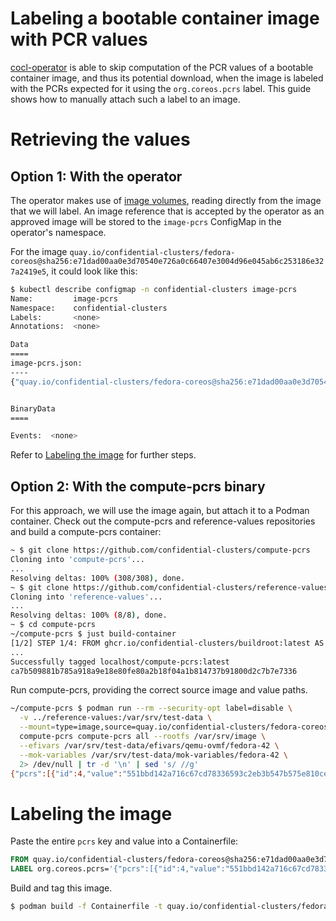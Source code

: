 # Labeling a bootable container image with PCR values

[cocl-operator](https://github.com/confidential-clusters/cocl-operator) is able to skip computation of the PCR values of a bootable container image, and thus its potential download, when the image is labeled with the PCRs expected for it using the `org.coreos.pcrs` label.
This guide shows how to manually attach such a label to an image.

# Retrieving the values

## Option 1: With the operator

The operator makes use of [image volumes](https://kubernetes.io/docs/tasks/configure-pod-container/image-volumes/), reading directly from the image that we will label.
An image reference that is accepted by the operator as an approved image will be stored to the `image-pcrs` ConfigMap in the operator's namespace.

For the image `quay.io/confidential-clusters/fedora-coreos@sha256:e71dad00aa0e3d70540e726a0c66407e3004d96e045ab6c253186e327a2419e5`, it could look like this:

```sh
$ kubectl describe configmap -n confidential-clusters image-pcrs
Name:         image-pcrs
Namespace:    confidential-clusters
Labels:       <none>
Annotations:  <none>

Data
====
image-pcrs.json:
----
{"quay.io/confidential-clusters/fedora-coreos@sha256:e71dad00aa0e3d70540e726a0c66407e3004d96e045ab6c253186e327a2419e5":{"first_seen":"2025-10-17T10:05:38.074795010Z","pcrs":[{"id":4,"value":"551bbd142a716c67cd78336593c2eb3b547b575e810ced4501d761082b5cd4a8","parts":[{"name":"EV_EFI_ACTION","hash":"3d6772b4f84ed47595d72a2c4c5ffd15f5bb72c7507fe26f2aaee2c69d5633ba"},{"name":"EV_SEPARATOR","hash":"df3f619804a92fdb4057192dc43dd748ea778adc52bc498ce80524c014b81119"},{"name":"EV_EFI_BOOT_SERVICES_APPLICATION","hash":"94896c17d49fc8c8df0cc2836611586edab1615ce7cb58cf13fc5798de56b367"},{"name":"EV_EFI_BOOT_SERVICES_APPLICATION","hash":"bc6844fc7b59b4f0c7da70a307fc578465411d7a2c34b0f4dc2cc154c873b644"},{"name":"EV_EFI_BOOT_SERVICES_APPLICATION","hash":"2b1dc59bc61dbbc3db11a6f3b0708c948efd46cceb7f6c8ea2024b8d1b8c829a"}]},{"id":7,"value":"b3a56a06c03a65277d0a787fcabc1e293eaa5d6dd79398f2dda741f7b874c65d","parts":[{"name":"EV_EFI_VARIABLE_DRIVER_CONFIG","hash":"ccfc4bb32888a345bc8aeadaba552b627d99348c767681ab3141f5b01e40a40e"},{"name":"EV_EFI_VARIABLE_DRIVER_CONFIG","hash":"adb6fc232943e39c374bf4782b6c697f43c39fca1f4b51dfceda21164e19a893"},{"name":"EV_EFI_VARIABLE_DRIVER_CONFIG","hash":"b5432fe20c624811cb0296391bfdf948ebd02f0705ab8229bea09774023f0ebf"},{"name":"EV_EFI_VARIABLE_DRIVER_CONFIG","hash":"4313e43de720194a0eabf4d6415d42b5a03a34fdc47bb1fc924cc4e665e6893d"},{"name":"EV_EFI_VARIABLE_DRIVER_CONFIG","hash":"001004ba58a184f09be6c1f4ec75a246cc2eefa9637b48ee428b6aa9bce48c55"},{"name":"EV_SEPARATOR","hash":"df3f619804a92fdb4057192dc43dd748ea778adc52bc498ce80524c014b81119"},{"name":"EV_EFI_VARIABLE_AUTHORITY","hash":"4d4a8e2c74133bbdc01a16eaf2dbb5d575afeb36f5d8dfcf609ae043909e2ee9"},{"name":"EV_EFI_VARIABLE_AUTHORITY","hash":"e8e9578f5951ef16b1c1aa18ef02944b8375ec45ed4b5d8cdb30428db4a31016"},{"name":"EV_EFI_VARIABLE_AUTHORITY","hash":"ad5901fd581e6640c742c488083b9ac2c48255bd28a16c106c6f9df52702ee3f"}]},{"id":14,"value":"17cdefd9548f4383b67a37a901673bf3c8ded6f619d36c8007562de1d93c81cc","parts":[{"name":"EV_IPL","hash":"e8e48e3ad10bc243341b4663c0057aef0ec7894ccc9ecb0598f0830fa57f7220"},{"name":"EV_IPL","hash":"8d8a3aae50d5d25838c95c034aadce7b548c9a952eb7925e366eda537c59c3b0"},{"name":"EV_IPL","hash":"4bf5122f344554c53bde2ebb8cd2b7e3d1600ad631c385a5d7cce23c7785459a"}]}]}}


BinaryData
====

Events:  <none>
```

Refer to [Labeling the image](#labeling-the-image) for further steps.

## Option 2: With the compute-pcrs binary

For this approach, we will use the image again, but attach it to a Podman container.
Check out the compute-pcrs and reference-values repositories and build a compute-pcrs container:

```sh
~ $ git clone https://github.com/confidential-clusters/compute-pcrs
Cloning into 'compute-pcrs'...
...
Resolving deltas: 100% (308/308), done.
~ $ git clone https://github.com/confidential-clusters/reference-values
Cloning into 'reference-values'...
...
Resolving deltas: 100% (8/8), done.
~ $ cd compute-pcrs
~/compute-pcrs $ just build-container
[1/2] STEP 1/4: FROM ghcr.io/confidential-clusters/buildroot:latest AS builder
...
Successfully tagged localhost/compute-pcrs:latest
ca7b509881b785a918a9e18e80fe80a2b18f04a1b814737b91800d2c7b7e7336
```

Run compute-pcrs, providing the correct source image and value paths.

```sh
~/compute-pcrs $ podman run --rm --security-opt label=disable \
  -v ../reference-values:/var/srv/test-data \
  --mount=type=image,source=quay.io/confidential-clusters/fedora-coreos:42.20250705.3.0,destination=/var/srv/image,rw=false \
  compute-pcrs compute-pcrs all --rootfs /var/srv/image \
  --efivars /var/srv/test-data/efivars/qemu-ovmf/fedora-42 \
  --mok-variables /var/srv/test-data/mok-variables/fedora-42 \
  2> /dev/null | tr -d '\n' | sed 's/ //g'
{"pcrs":[{"id":4,"value":"551bbd142a716c67cd78336593c2eb3b547b575e810ced4501d761082b5cd4a8","parts":[{"name":"EV_EFI_ACTION","hash":"3d6772b4f84ed47595d72a2c4c5ffd15f5bb72c7507fe26f2aaee2c69d5633ba"},{"name":"EV_SEPARATOR","hash":"df3f619804a92fdb4057192dc43dd748ea778adc52bc498ce80524c014b81119"},{"name":"EV_EFI_BOOT_SERVICES_APPLICATION","hash":"94896c17d49fc8c8df0cc2836611586edab1615ce7cb58cf13fc5798de56b367"},{"name":"EV_EFI_BOOT_SERVICES_APPLICATION","hash":"bc6844fc7b59b4f0c7da70a307fc578465411d7a2c34b0f4dc2cc154c873b644"},{"name":"EV_EFI_BOOT_SERVICES_APPLICATION","hash":"2b1dc59bc61dbbc3db11a6f3b0708c948efd46cceb7f6c8ea2024b8d1b8c829a"}]},{"id":7,"value":"b3a56a06c03a65277d0a787fcabc1e293eaa5d6dd79398f2dda741f7b874c65d","parts":[{"name":"EV_EFI_VARIABLE_DRIVER_CONFIG","hash":"ccfc4bb32888a345bc8aeadaba552b627d99348c767681ab3141f5b01e40a40e"},{"name":"EV_EFI_VARIABLE_DRIVER_CONFIG","hash":"adb6fc232943e39c374bf4782b6c697f43c39fca1f4b51dfceda21164e19a893"},{"name":"EV_EFI_VARIABLE_DRIVER_CONFIG","hash":"b5432fe20c624811cb0296391bfdf948ebd02f0705ab8229bea09774023f0ebf"},{"name":"EV_EFI_VARIABLE_DRIVER_CONFIG","hash":"4313e43de720194a0eabf4d6415d42b5a03a34fdc47bb1fc924cc4e665e6893d"},{"name":"EV_EFI_VARIABLE_DRIVER_CONFIG","hash":"001004ba58a184f09be6c1f4ec75a246cc2eefa9637b48ee428b6aa9bce48c55"},{"name":"EV_SEPARATOR","hash":"df3f619804a92fdb4057192dc43dd748ea778adc52bc498ce80524c014b81119"},{"name":"EV_EFI_VARIABLE_AUTHORITY","hash":"4d4a8e2c74133bbdc01a16eaf2dbb5d575afeb36f5d8dfcf609ae043909e2ee9"},{"name":"EV_EFI_VARIABLE_AUTHORITY","hash":"e8e9578f5951ef16b1c1aa18ef02944b8375ec45ed4b5d8cdb30428db4a31016"},{"name":"EV_EFI_VARIABLE_AUTHORITY","hash":"ad5901fd581e6640c742c488083b9ac2c48255bd28a16c106c6f9df52702ee3f"}]},{"id":14,"value":"17cdefd9548f4383b67a37a901673bf3c8ded6f619d36c8007562de1d93c81cc","parts":[{"name":"EV_IPL","hash":"e8e48e3ad10bc243341b4663c0057aef0ec7894ccc9ecb0598f0830fa57f7220"},{"name":"EV_IPL","hash":"8d8a3aae50d5d25838c95c034aadce7b548c9a952eb7925e366eda537c59c3b0"},{"name":"EV_IPL","hash":"4bf5122f344554c53bde2ebb8cd2b7e3d1600ad631c385a5d7cce23c7785459a"}]}]}
```

# Labeling the image

Paste the entire `pcrs` key and value into a Containerfile:

```dockerfile
FROM quay.io/confidential-clusters/fedora-coreos@sha256:e71dad00aa0e3d70540e726a0c66407e3004d96e045ab6c253186e327a2419e5
LABEL org.coreos.pcrs='{"pcrs":[{"id":4,"value":"551bbd142a716c67cd78336593c2eb3b547b575e810ced4501d761082b5cd4a8","parts":[{"name":"EV_EFI_ACTION","hash":"3d6772b4f84ed47595d72a2c4c5ffd15f5bb72c7507fe26f2aaee2c69d5633ba"},{"name":"EV_SEPARATOR","hash":"df3f619804a92fdb4057192dc43dd748ea778adc52bc498ce80524c014b81119"},{"name":"EV_EFI_BOOT_SERVICES_APPLICATION","hash":"94896c17d49fc8c8df0cc2836611586edab1615ce7cb58cf13fc5798de56b367"},{"name":"EV_EFI_BOOT_SERVICES_APPLICATION","hash":"bc6844fc7b59b4f0c7da70a307fc578465411d7a2c34b0f4dc2cc154c873b644"},{"name":"EV_EFI_BOOT_SERVICES_APPLICATION","hash":"2b1dc59bc61dbbc3db11a6f3b0708c948efd46cceb7f6c8ea2024b8d1b8c829a"}]},{"id":7,"value":"b3a56a06c03a65277d0a787fcabc1e293eaa5d6dd79398f2dda741f7b874c65d","parts":[{"name":"EV_EFI_VARIABLE_DRIVER_CONFIG","hash":"ccfc4bb32888a345bc8aeadaba552b627d99348c767681ab3141f5b01e40a40e"},{"name":"EV_EFI_VARIABLE_DRIVER_CONFIG","hash":"adb6fc232943e39c374bf4782b6c697f43c39fca1f4b51dfceda21164e19a893"},{"name":"EV_EFI_VARIABLE_DRIVER_CONFIG","hash":"b5432fe20c624811cb0296391bfdf948ebd02f0705ab8229bea09774023f0ebf"},{"name":"EV_EFI_VARIABLE_DRIVER_CONFIG","hash":"4313e43de720194a0eabf4d6415d42b5a03a34fdc47bb1fc924cc4e665e6893d"},{"name":"EV_EFI_VARIABLE_DRIVER_CONFIG","hash":"001004ba58a184f09be6c1f4ec75a246cc2eefa9637b48ee428b6aa9bce48c55"},{"name":"EV_SEPARATOR","hash":"df3f619804a92fdb4057192dc43dd748ea778adc52bc498ce80524c014b81119"},{"name":"EV_EFI_VARIABLE_AUTHORITY","hash":"4d4a8e2c74133bbdc01a16eaf2dbb5d575afeb36f5d8dfcf609ae043909e2ee9"},{"name":"EV_EFI_VARIABLE_AUTHORITY","hash":"e8e9578f5951ef16b1c1aa18ef02944b8375ec45ed4b5d8cdb30428db4a31016"},{"name":"EV_EFI_VARIABLE_AUTHORITY","hash":"ad5901fd581e6640c742c488083b9ac2c48255bd28a16c106c6f9df52702ee3f"}]},{"id":14,"value":"17cdefd9548f4383b67a37a901673bf3c8ded6f619d36c8007562de1d93c81cc","parts":[{"name":"EV_IPL","hash":"e8e48e3ad10bc243341b4663c0057aef0ec7894ccc9ecb0598f0830fa57f7220"},{"name":"EV_IPL","hash":"8d8a3aae50d5d25838c95c034aadce7b548c9a952eb7925e366eda537c59c3b0"},{"name":"EV_IPL","hash":"4bf5122f344554c53bde2ebb8cd2b7e3d1600ad631c385a5d7cce23c7785459a"}]}]}'
```

Build and tag this image.

```sh
$ podman build -f Containerfile -t quay.io/confidential-clusters/fedora-coreos:42.20250705.3.0-tagged-pcrs 
```
